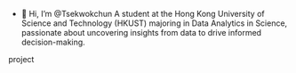 - 👋 Hi, I’m @Tsekwokchun
A student at the Hong Kong University of Science and Technology (HKUST) majoring in Data Analytics in Science,
passionate about uncovering insights from data to drive informed decision-making.


<!---
Tsekwokchun/Tsekwokchun is a ✨ special ✨ repository because its `README.md` (this file) appears on your GitHub profile.
You can click the Preview link to take a look at your changes.
--->

project
